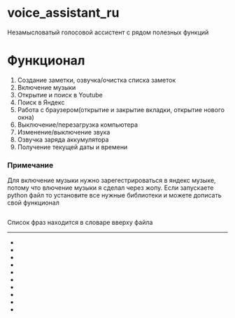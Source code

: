 # voice_assistant_ru

Незамысловатый голосовой ассистент с рядом полезных функций
# Функционал
1. Создание заметки, озвучка/очистка списка заметок
2. Включение музыки
3. Открытие и поиск в Youtube
4. Поиск в Яндекс
5. Работа с браузером(открытие и закрытие вкладки, открытие нового окна)
6. Выключение/перезагрузка компьютера
7. Изменение/выключение звука
8. Озвучка заряда аккумулятора
9. Получение текущей даты и времени

### Примечание
Для включение музыки нужно зарегестрироваться в яндекс музыке, потому что влючение музыки я сделал через жопу.
Если запускаете python файл то установите все нужные библиотеки и можете дописать свой функционал
```
```
Список фраз находится в словаре вверху файла
____
-
-
-
-
-
-
-
-
-
-
